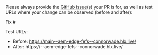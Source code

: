 Please always provide the [GitHub issue(s)](../issues) your PR is for, as well as test URLs where your change can be observed (before and after):

Fix #<gh-issue-id>

Test URLs:
- Before: https://main--aem-edge-fefs--connorwade.hlx.live/
- After: https://<branch>--aem-edge-fefs--connorwade.hlx.live/
